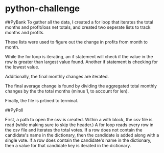 # python-challenge

##PyBank
To gather all the data, I created a for loop that iterates the total months and profit/loss net totals, and created two seperate lists to track months and profits. 

These lists were used to figure out the change in profits from month to month. 

While the for loop is iterating, an if statement will check if the value in the row is greater than largest value found. Another if statement is checking for the lowest value. 

Additionally, the final monthly changes are iterated. 

The final average change is found by dividing the aggregated total monthly changes by the the total months (minus 1, to account for len). 

Finally, the file is prtined to terminal. 

##PyPoll

First, a path to open the csv is created. 
Within a with block, the csv file is read (while making sure to skip the header.)
A for loop reads every row in the csv file and iterates the total votes. 
If a row does not contain the candidate's name in the dictionary, then the candidate is added along with a single vote. 
If a row does contain the candidate's name in the dictionary, then a value for that candidate key is iterated in the dictionary. 

